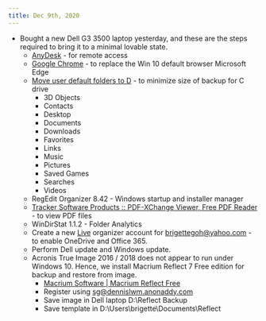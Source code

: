 ```yaml
---
title: Dec 9th, 2020
---
```


- Bought a new Dell G3 3500 laptop yesterday, and these are the steps required to bring it to a minimal lovable state.
	- [AnyDesk](https://anydesk.com/en) - for remote access
	- [Google Chrome](https://www.google.com/chrome) - to replace the Win 10 default browser Microsoft Edge
	- [Move user default folders to D](https://windowsreport.com/change-download-location-windows-8-windows-10) - to minimize size of backup for C drive
		- 3D Objects
		- Contacts
		- Desktop
		- Documents
		- Downloads
		- Favorites
		- Links
		- Music
		- Pictures
		- Saved Games
		- Searches
		- Videos
	- RegEdit Organizer 8.42 - Windows startup and installer manager
	- [Tracker Software Products :: PDF-XChange Viewer, Free PDF Reader](https://www.tracker-software.com/product/pdf-xchange-viewer) - to view PDF files
	- WinDirStat 1.1.2 - Folder Analytics
	- Create a new [Live](https://www.live.com) organizer account for brigettegoh@yahoo.com - to enable OneDrive and Office 365.
	- Perform Dell update and Windows update.
	- Acronis True Image 2016 / 2018 does not appear to run under Windows 10. Hence, we install Macrium Reflect 7 Free edition for backup and restore from image.
		- [Macrium Software | Macrium Reflect Free](https://www.macrium.com/reflectfree)
		- Register using sg@dennislwm.anonaddy.com
		- Save image in Dell laptop D:\\Reflect Backup
		- Save template in D:\\Users\\brigette\\Documents\\Reflect